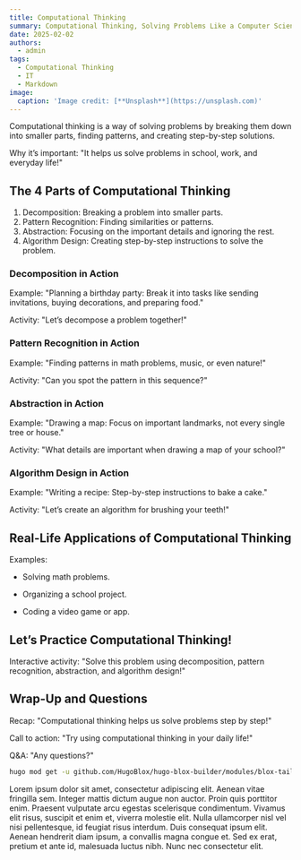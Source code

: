 ```yaml
---
title: Computational Thinking
summary: Computational Thinking, Solving Problems Like a Computer Scientist!
date: 2025-02-02
authors:
  - admin
tags:
  - Computational Thinking
  - IT
  - Markdown
image:
  caption: 'Image credit: [**Unsplash**](https://unsplash.com)'
---
```


Computational thinking is a way of solving problems by breaking them down into smaller parts, finding patterns, and creating step-by-step solutions.

Why it’s important: "It helps us solve problems in school, work, and everyday life!"

## The 4 Parts of Computational Thinking

1. Decomposition: Breaking a problem into smaller parts.
2. Pattern Recognition: Finding similarities or patterns.
3. Abstraction: Focusing on the important details and ignoring the rest.
4. Algorithm Design: Creating step-by-step instructions to solve the problem.



### Decomposition in Action

Example: "Planning a birthday party: Break it into tasks like sending invitations, buying decorations, and preparing food."

Activity: "Let’s decompose a problem together!"

### Pattern Recognition in Action

Example: "Finding patterns in math problems, music, or even nature!"

Activity: "Can you spot the pattern in this sequence?"

### Abstraction in Action

Example: "Drawing a map: Focus on important landmarks, not every single tree or house."

Activity: "What details are important when drawing a map of your school?"

### Algorithm Design in Action

Example: "Writing a recipe: Step-by-step instructions to bake a cake."

Activity: "Let’s create an algorithm for brushing your teeth!"

## Real-Life Applications of Computational Thinking

Examples:

- Solving math problems.

- Organizing a school project.

- Coding a video game or app.

## Let’s Practice Computational Thinking!
Interactive activity: "Solve this problem using decomposition, pattern recognition, abstraction, and algorithm design!"

## Wrap-Up and Questions

Recap: "Computational thinking helps us solve problems step by step!"

Call to action: "Try using computational thinking in your daily life!"

Q&A: "Any questions?"


```bash
hugo mod get -u github.com/HugoBlox/hugo-blox-builder/modules/blox-tailwind@main
```

Lorem ipsum dolor sit amet, consectetur adipiscing elit. Aenean vitae fringilla sem. Integer mattis dictum augue non auctor. Proin quis porttitor enim. Praesent vulputate arcu egestas scelerisque condimentum. Vivamus elit risus, suscipit et enim et, viverra molestie elit. Nulla ullamcorper nisl vel nisi pellentesque, id feugiat risus interdum. Duis consequat ipsum elit. Aenean hendrerit diam ipsum, a convallis magna congue et. Sed ex erat, pretium et ante id, malesuada luctus nibh. Nunc nec consectetur elit.

